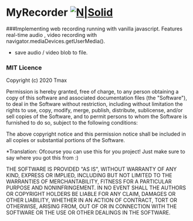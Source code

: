 # MyRecorder [![N|Solid](https://nbt.tmax96.com/MyRec/v2t.png)](https://nbt.tmax96.com/MyRec)

###Implementing web recording running with vanilla javascript.
Features real-time audio , video recording with navigator.mediaDevices.getUserMedia().
- save audio / video blob to file.

### MIT Licence

Copyright (c) 2020 Tmax

Permission is hereby granted, free of charge, to any person obtaining a copy of this software and associated documentation files (the "Software"), to deal in the Software without restriction, including without limitation the rights to use, copy, modify, merge, publish, distribute, sublicense, and/or sell copies of the Software, and to permit persons to whom the Software is furnished to do so, subject to the following conditions:

The above copyright notice and this permission notice shall be included in all copies or substantial portions of the Software.

*Translation: Ofcourse you can use this for you project! Just make sure to say where you got this from :)

THE SOFTWARE IS PROVIDED "AS IS", WITHOUT WARRANTY OF ANY KIND, EXPRESS OR IMPLIED, INCLUDING BUT NOT LIMITED TO THE WARRANTIES OF MERCHANTABILITY, FITNESS FOR A PARTICULAR PURPOSE AND NONINFRINGEMENT. IN NO EVENT SHALL THE AUTHORS OR COPYRIGHT HOLDERS BE LIABLE FOR ANY CLAIM, DAMAGES OR OTHER LIABILITY, WHETHER IN AN ACTION OF CONTRACT, TORT OR OTHERWISE, ARISING FROM, OUT OF OR IN CONNECTION WITH THE SOFTWARE OR THE USE OR OTHER DEALINGS IN THE SOFTWARE.
